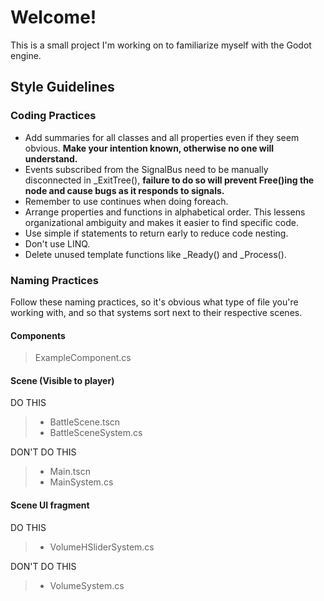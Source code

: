 ﻿# Welcome!

This is a small project I'm working on to familiarize myself with the Godot engine.

## Style Guidelines

### Coding Practices

- Add summaries for all classes and all properties even if they seem obvious. **Make your intention known, otherwise no one will understand.**
- Events subscribed from the SignalBus need to be manually disconnected in _ExitTree(), **failure to do so will prevent Free()ing the node and cause bugs as it responds to signals.**
- Remember to use continues when doing foreach.
- Arrange properties and functions in alphabetical order. This lessens organizational ambiguity and makes it easier to find specific code.
- Use simple if statements to return early to reduce code nesting.
- Don't use LINQ.
- Delete unused template functions like _Ready() and _Process().

### Naming Practices

Follow these naming practices, so it's obvious what type of file you're working with, and so that systems sort next to their respective scenes.

#### Components 
> ExampleComponent.cs

#### Scene (Visible to player)
DO THIS
> - BattleScene.tscn
> - BattleSceneSystem.cs

DON'T DO THIS
> - Main.tscn
> - MainSystem.cs

#### Scene UI fragment
DO THIS
> - VolumeHSliderSystem.cs

DON'T DO THIS
> - VolumeSystem.cs